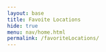 ```yaml
---
layout: base
title: Favoite Locations
hide: true
menu: nav/home.html
permalink: /favoriteLocations/
---
```


<head>
  <link rel="stylesheet" type="text/css" href="{{site.baseurl}}/navigation/favoriteLocations/favoriteLocations.css">
</head>



<script type="module" src="{{site.baseurl}}/navigation/favoriteLocations/favoriteLocations.js"></script>
<script type="module" src="{{site.baseurl}}/assets/js/api/config.js"></script>